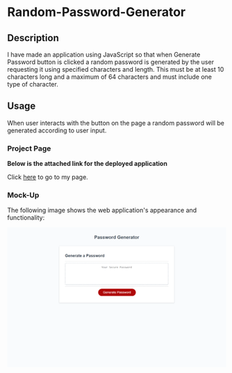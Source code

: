 # Random-Password-Generator
## Description

I have made an application using JavaScript so that when Generate Password button is clicked a random password is generated by the user requesting it using specified characters and length. This must be at least 10 characters long and a maximum of 64 characters and must include one type of character.

## Usage

When user interacts with the button on the page a random password will be generated according to user input.

### Project Page

**Below is the attached link for the deployed application**

Click [here](https://alecerf01.github.io/Bootstrap-Portfolio/) to go to my page.

### Mock-Up

The following image shows the web application's appearance and functionality:

![The Random Password Generator Page includes a very basic html and css to showcase JavaScript functionatlity](./images/Password%20Generator%20Mockup.png)
